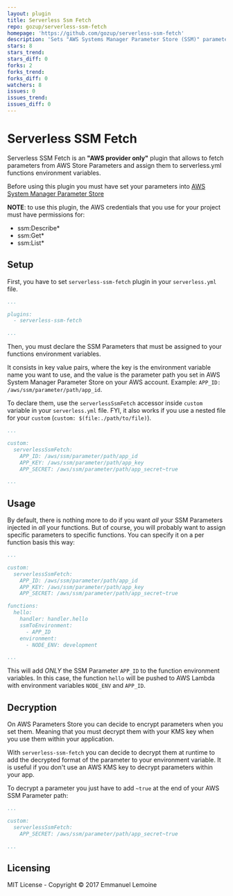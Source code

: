 ```yaml
---
layout: plugin
title: Serverless Ssm Fetch
repo: gozup/serverless-ssm-fetch
homepage: 'https://github.com/gozup/serverless-ssm-fetch'
description: 'Sets "AWS Systems Manager Parameter Store (SSM)" parameters into functions' environment variables.'
stars: 8
stars_trend: 
stars_diff: 0
forks: 2
forks_trend: 
forks_diff: 0
watchers: 8
issues: 0
issues_trend: 
issues_diff: 0
---
```



**Serverless SSM Fetch**
================

Serverless SSM Fetch is an **"AWS provider only"** plugin that allows to fetch parameters from AWS Store Parameters and assign them to serverless.yml functions environment variables.

Before using this plugin you must have set your parameters into [AWS System Manager Parameter Store](http://docs.aws.amazon.com/systems-manager/latest/userguide/systems-manager-paramstore.html)

**NOTE**: to use this plugin, the AWS credentials that you use for your project must have permissions for:
* ssm:Describe*
* ssm:Get*
* ssm:List*

## Setup

First, you have to set `serverless-ssm-fetch` plugin in your `serverless.yml` file.
```yaml
...

plugins:
  - serverless-ssm-fetch

...
```

Then, you must declare the SSM Parameters that must be assigned to your functions environment variables.

It consists in key value pairs, where the key is the environment variable name you want to use, and the value is the parameter path you set in AWS System Manager Parameter Store on your AWS account. Example: `APP_ID: /aws/ssm/parameter/path/app_id`.  

To declare them, use the `serverlessSsmFetch` accessor inside `custom` variable in your `serverless.yml` file. FYI, it also works if you use a nested file for your `custom` (`custom: $(file:./path/to/file)`).  
```yaml
...

custom:
  serverlessSsmFetch:
    APP_ID: /aws/ssm/parameter/path/app_id
    APP_KEY: /aws/ssm/parameter/path/app_key
    APP_SECRET: /aws/ssm/parameter/path/app_secret~true

...
```

## Usage

By default, there is nothing more to do if you want *all* your SSM Parameters injected in *all* your functions.
But of course, you will probably want to assign specific parameters to specific functions. You can specify it on a per function basis this way:
```yaml
...

custom:
  serverlessSsmFetch:
    APP_ID: /aws/ssm/parameter/path/app_id
    APP_KEY: /aws/ssm/parameter/path/app_key
    APP_SECRET: /aws/ssm/parameter/path/app_secret~true

functions:
  hello:
    handler: handler.hello
    ssmToEnvironment:
      - APP_ID
    environment:
      - NODE_ENV: development

...
```
This will add *ONLY* the SSM Parameter `APP_ID` to the function environment variables. In this case, the function `hello` will be pushed to AWS Lambda with environment variables `NODE_ENV` and `APP_ID`.

## Decryption

On AWS Parameters Store you can decide to encrypt parameters when you set them. Meaning that you must decrypt them with your KMS key when you use them within your application.

With `serverless-ssm-fetch` you can decide to decrypt them at runtime to add the decrypted format of the parameter to your environment variable. It is useful if you don't use an AWS KMS key to decrypt parameters within your app.

To decrypt a parameter you just have to add `~true` at the end of your AWS SSM Parameter path:
```yaml
...

custom:
  serverlessSsmFetch:
    APP_SECRET: /aws/ssm/parameter/path/app_secret~true

...
```


## Licensing

MIT License - Copyright © 2017 Emmanuel Lemoine
